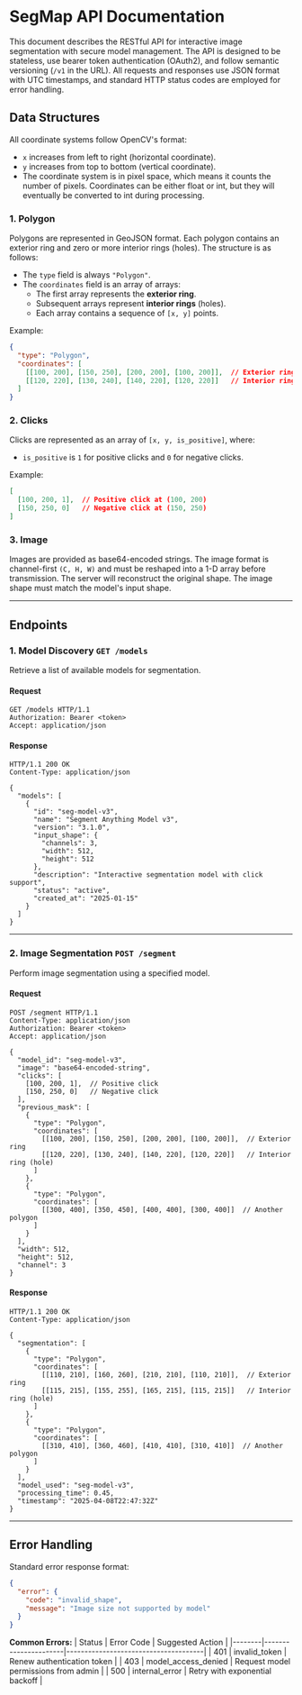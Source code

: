 # SegMap API Documentation

This document describes the RESTful API for interactive image segmentation with secure model management. The API is designed to be stateless, use bearer token authentication (OAuth2), and follow semantic versioning (`/v1` in the URL). All requests and responses use JSON format with UTC timestamps, and standard HTTP status codes are employed for error handling.

## Data Structures

All coordinate systems follow OpenCV's format:
- `x` increases from left to right (horizontal coordinate).
- `y` increases from top to bottom (vertical coordinate).
- The coordinate system is in pixel space, which means it counts the number of pixels. Coordinates can be either float or int, but they will eventually be converted to int during processing.

### 1. Polygon
Polygons are represented in GeoJSON format. Each polygon contains an exterior ring and zero or more interior rings (holes). The structure is as follows:
- The `type` field is always `"Polygon"`.
- The `coordinates` field is an array of arrays:
  - The first array represents the **exterior ring**.
  - Subsequent arrays represent **interior rings** (holes).
  - Each array contains a sequence of `[x, y]` points.

Example:
```json
{
  "type": "Polygon",
  "coordinates": [
    [[100, 200], [150, 250], [200, 200], [100, 200]],  // Exterior ring
    [[120, 220], [130, 240], [140, 220], [120, 220]]   // Interior ring (hole)
  ]
}
```

### 2. Clicks
Clicks are represented as an array of `[x, y, is_positive]`, where:
- `is_positive` is `1` for positive clicks and `0` for negative clicks.

Example:
```json
[
  [100, 200, 1],  // Positive click at (100, 200)
  [150, 250, 0]   // Negative click at (150, 250)
]
```

### 3. Image
Images are provided as base64-encoded strings. The image format is channel-first `(C, H, W)` and must be reshaped into a 1-D array before transmission. The server will reconstruct the original shape. The image shape must match the model's input shape.

---

## Endpoints

### 1. Model Discovery `GET /models`
Retrieve a list of available models for segmentation.

#### Request
```http
GET /models HTTP/1.1
Authorization: Bearer <token>
Accept: application/json
```

#### Response
```http
HTTP/1.1 200 OK
Content-Type: application/json

{
  "models": [
    {
      "id": "seg-model-v3",
      "name": "Segment Anything Model v3",
      "version": "3.1.0",
      "input_shape": {
        "channels": 3,
        "width": 512,
        "height": 512
      },
      "description": "Interactive segmentation model with click support",
      "status": "active",
      "created_at": "2025-01-15"
    }
  ]
}
```

---

### 2. Image Segmentation `POST /segment`
Perform image segmentation using a specified model.

#### Request
```http
POST /segment HTTP/1.1
Content-Type: application/json
Authorization: Bearer <token>
Accept: application/json

{
  "model_id": "seg-model-v3",
  "image": "base64-encoded-string",
  "clicks": [
    [100, 200, 1],  // Positive click
    [150, 250, 0]   // Negative click
  ],
  "previous_mask": [
    {
      "type": "Polygon",
      "coordinates": [
        [[100, 200], [150, 250], [200, 200], [100, 200]],  // Exterior ring
        [[120, 220], [130, 240], [140, 220], [120, 220]]   // Interior ring (hole)
      ]
    },
    {
      "type": "Polygon",
      "coordinates": [
        [[300, 400], [350, 450], [400, 400], [300, 400]]  // Another polygon
      ]
    }
  ],
  "width": 512,
  "height": 512,
  "channel": 3
}
```

#### Response
```http
HTTP/1.1 200 OK
Content-Type: application/json

{
  "segmentation": [
    {
      "type": "Polygon",
      "coordinates": [
        [[110, 210], [160, 260], [210, 210], [110, 210]],  // Exterior ring
        [[115, 215], [155, 255], [165, 215], [115, 215]]   // Interior ring (hole)
      ]
    },
    {
      "type": "Polygon",
      "coordinates": [
        [[310, 410], [360, 460], [410, 410], [310, 410]]  // Another polygon
      ]
    }
  ],
  "model_used": "seg-model-v3",
  "processing_time": 0.45,
  "timestamp": "2025-04-08T22:47:32Z"
}
```

---

## Error Handling
Standard error response format:
```json
{
  "error": {
    "code": "invalid_shape",
    "message": "Image size not supported by model"
  }
}
```

**Common Errors:**
| Status | Error Code           | Suggested Action                     |
|--------|----------------------|--------------------------------------|
| 401    | invalid_token        | Renew authentication token           |
| 403    | model_access_denied  | Request model permissions from admin |
| 500    | internal_error       | Retry with exponential backoff       |
